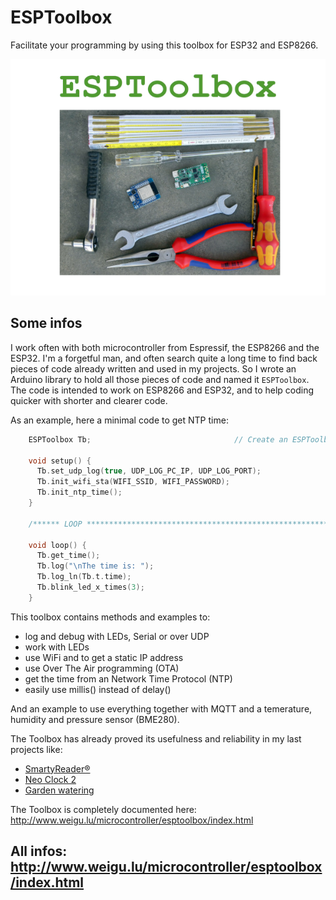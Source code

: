 # ESPToolbox

Facilitate your programming by using this toolbox for ESP32 and ESP8266.

![esptoolbox](png/esptoolbox_600.png "esptoolbox")

## Some infos

I work often with both microcontroller from Espressif, the ESP8266 and the ESP32. I'm a forgetful man, and often search quite a long time to find back pieces of code already written and used in my projects. So I wrote an Arduino library to hold all those pieces of code and named it `ESPToolbox`. The code is intended to work on ESP8266 and ESP32, and to help coding quicker with shorter and clearer code.

As an example, here a minimal code to get NTP time:

```C
    ESPToolbox Tb;                                // Create an ESPToolbox Object

    void setup() {
      Tb.set_udp_log(true, UDP_LOG_PC_IP, UDP_LOG_PORT);
      Tb.init_wifi_sta(WIFI_SSID, WIFI_PASSWORD);
      Tb.init_ntp_time();
    }

    /****** LOOP **************************************************************/

    void loop() {
      Tb.get_time();
      Tb.log("\nThe time is: ");
      Tb.log_ln(Tb.t.time);
      Tb.blink_led_x_times(3);
    }
```

This toolbox contains methods and examples to:

+ log and debug with LEDs, Serial or over UDP
+ work with LEDs
+ use WiFi and to get a static IP address
+ use Over The Air programming (OTA)
+ get the time from an Network Time Protocol (NTP)
+ easily use millis() instead of delay()

And an example to use everything together with MQTT and a temerature, humidity and pressure sensor (BME280).

The Toolbox has already proved its usefulness and reliability in my last projects like:

+ [SmartyReader&reg;](https://www.weigu.lu/microcontroller/smartyReader_P1/index.html)
+ [Neo Clock 2](https://www.weigu.lu/microcontroller/neo_clock_2/index.html)
+ [Garden watering](https://www.weigu.lu/microcontroller/garden_watering/index.html)

The Toolbox is completely documented here: <http://www.weigu.lu/microcontroller/esptoolbox/index.html>

## All infos: <http://www.weigu.lu/microcontroller/esptoolbox/index.html>
